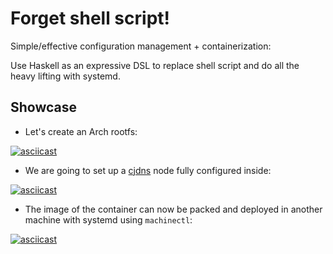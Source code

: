 # Forget shell script!

Simple/effective configuration management + containerization:

Use Haskell as an expressive DSL to replace shell script and do all the
heavy lifting with systemd.

## Showcase

- Let's create an Arch rootfs:

[![asciicast](https://asciinema.org/a/dfj33fmvqbm2d0smvugyts70c.png)](https://asciinema.org/a/dfj33fmvqbm2d0smvugyts70c)

- We are going to set up a [cjdns](https://github.com/cjdelisle/cjdns)
  node fully configured inside:

[![asciicast](https://asciinema.org/a/4wsbrzcvra543edn88o0xl2br.png)](https://asciinema.org/a/4wsbrzcvra543edn88o0xl2br)

- The image of the container can now be packed and deployed in another
  machine with systemd using `machinectl`:

[![asciicast](https://asciinema.org/a/9f3ip3h0z1bsyexjpkvymzhn5.png)](https://asciinema.org/a/9f3ip3h0z1bsyexjpkvymzhn5)

